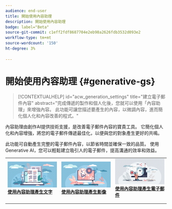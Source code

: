 ```yaml
---
audience: end-user
title: 開始使用內容助理
description: 開始使用內容助理
badge: label="Beta"
source-git-commit: c1eff2fdf8687704e2eb98a2626fdb3532d093e2
workflow-type: tm+mt
source-wordcount: '150'
ht-degree: 3%

---
```



# 開始使用內容助理 {#generative-gs}

>[!CONTEXTUALHELP]
>id="acw_generation_settings"
>title="建立電子郵件內容"
>abstract="完成傳遞的製作和個人化後，您就可以使用「內容助理」來增強內容。 此功能可讓您描述要產生的內容，以微調內容，進而簡化個人化和內容改善的程式。"

內容助理由創作AI提供技術支援，是改善電子郵件內容的寶貴工具。 它簡化個人化和內容增強，將您的電子郵件傳遞最佳化，以便與您的對象產生更好的共鳴。

此功能可自動產生完整的電子郵件內容，以節省時間並確保一致的品質。 使用Generative AI，您可以輕鬆建立吸引人的電子郵件，提高溝通的效率和效益。


<table style="table-layout:fixed"><tr style="border: 0;">
<td>
<a href="generative-content.md">
<img alt="文字產生" src="assets/do-not-localize/text-genai.jpeg">
</a>
<div>
<a href="generative-content.md"><strong>使用內容助理產生文字</strong></a>
</div>
<p>
</td>
<td>
<a href="generative-image.md">
<img alt="影像產生" src="assets/do-not-localize/image-genai.jpeg">
</a>
<div><a href="generative-image"><strong>使用內容助理產生影像</strong>
</div>
<p>
</td>
<td>
<a href="generative-email.md">
<img alt="電子郵件產生" src="assets/do-not-localize/email-genai.jpeg">
</a>
<div>
<a href="generative-email.md"><strong>使用內容助理產生電子郵件</strong></a>
</div>
<p></td>
</tr></table>

